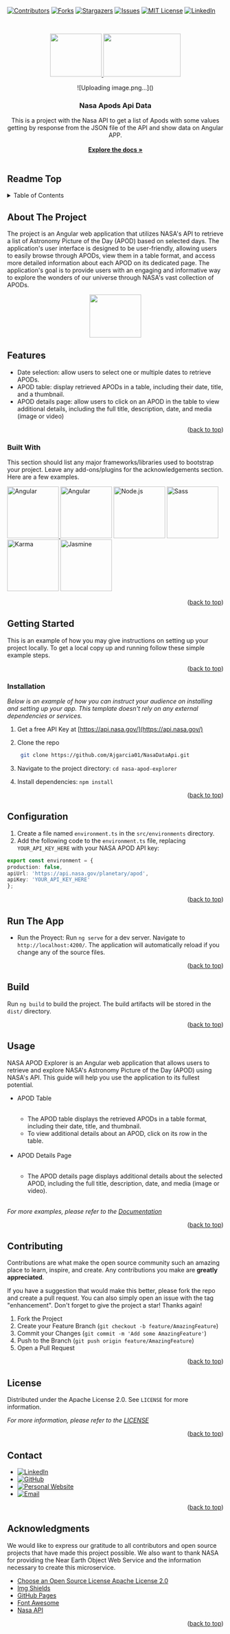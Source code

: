 

<!-- PROJECT SHIELDS -->
<!--
*** I'm using markdown "reference style" links for readability.
*** Reference links are enclosed in brackets [ ] instead of parentheses ( ).
*** See the bottom of this document for the declaration of the reference variables
*** for contributors-url, forks-url, etc. This is an optional, concise syntax you may use.
*** https://www.markdownguide.org/basic-syntax/#reference-style-links
-->
[![Contributors][contributors-shield]][contributors-url]
[![Forks][forks-shield]][forks-url]
[![Stargazers][stars-shield]][stars-url]
[![Issues][issues-shield]][issues-url]
[![MIT License][license-shield]][license-url]
[![LinkedIn][linkedin-shield]][linkedin-url]









<!-- PROJECT LOGO -->
<br />
<div align="center">
  <a href="https://github.com/othneildrew/Best-README-Template">
   <p align="center">
     <img src="https://upload.wikimedia.org/wikipedia/commons/thumb/e/e5/NASA_logo.svg/2449px-NASA_logo.svg.png" width="120" height="100" text-align="center"/>
  <img src="https://aecconsultoras.com/wp-content/uploads/2020/01/logo-asociados-atmira-1024x527.jpg" width="180" height="100" text-align="center"/>
</p>
  </a>
![Uploading image.png…]()

  <h3 align="center">Nasa Apods Api Data</h3>

  <p align="center">
   This is a project with the Nasa API to get a list of Apods with some values getting by response from the JSON file of the API and show data on Angular APP. 
    <br />
        <br />
    <a href="https://ssd-api.jpl.nasa.gov/doc/index.php"><strong>Explore the docs »</strong></a>
    <br />
    <br />
  </p>
</div>


## Readme Top
<!-- TABLE OF CONTENTS -->
<details>
  <summary>Table of Contents</summary>
  <ol>
    <li>
      <a href="#about-the-project">About The Project</a>
      <ul>
        <li><a href="#built-with">Built With</a></li>
      </ul>
    </li>
    <li>
      <a href="#getting-started">Getting Started</a>
      <ul>
        <li><a href="#installation">Installation</a></li>
         <li><a href="#configuration">Configuration</a></li>
         <li><a href="#run-the-app">Run The App</a></li>
         <li><a href="#build">Build</a></li>
      </ul>
    </li>
    <li><a href="#usage">Usage</a></li>
    <li><a href="#contributing">Contributing</a></li>
    <li><a href="#license">License</a></li>
    <li><a href="#contact">Contact</a></li>
    <li><a href="#acknowledgments">Acknowledgments</a></li>
  </ol>
</details>



<!-- ABOUT THE PROJECT -->
## About The Project

The project is an Angular web application that utilizes NASA's API to retrieve a list of Astronomy Picture of the Day (APOD) based on selected days. The application's user interface is designed to be user-friendly, allowing users to easily browse through APODs, view them in a table format, and access more detailed information about each APOD on its dedicated page. The application's goal is to provide users with an engaging and informative way to explore the wonders of our universe through NASA's vast collection of APODs.

<p align="center">
     <img src="https://apod.nasa.gov/apod/image/2107/ThorsHelmet_Miller_960.jpg" width="120" height="100" text-align="center"/>
</p>

<h2>Features</h2>
<ul>
	<li>Date selection: allow users to select one or multiple dates to retrieve APODs.</li>
	<li>APOD table: display retrieved APODs in a table, including their date, title, and a thumbnail.</li>
	<li>APOD details page: allow users to click on an APOD in the table to view additional details, including the full title, description, date, and media (image or video)</li>
</ul>


<p align="right">(<a href="#about-the-project">back to top</a>)</p>


### Built With

This section should list any major frameworks/libraries used to bootstrap your project. Leave any add-ons/plugins for the acknowledgements section. Here are a few examples.

<div style="display: inline-block;">
  <a href="https://angular.io/" target="_blank">
    <img src="https://img.shields.io/badge/-Angular-DD0031?logo=angular&logoColor=white" alt="Angular" width="120px">
    <img src="https://apod.nasa.gov/apod/image/2012/Ngc346_HubbleSchmidt_960.jpg" alt="Angular" width="120px">
  </a>
</div>

<div style="display: inline-block;">
  <a href="https://nodejs.org/" target="_blank">
    <img src="https://img.shields.io/badge/-Node.js-339933?logo=node.js&logoColor=white" alt="Node.js" width="120px">
  </a>
</div>

<div style="display: inline-block;">
  <a href="https://sass-lang.com/" target="_blank">
    <img src="https://img.shields.io/badge/-Sass-CC6699?logo=sass&logoColor=white" alt="Sass" width="120px">
  </a>
</div>

<div style="display: inline-block;">
  <a href="https://karma-runner.github.io/" target="_blank">
    <img src="https://img.shields.io/badge/-Karma-0A0A0A?logo=karma&logoColor=white" alt="Karma" width="120px">
  </a>
</div>

<div style="display: inline-block;">
  <a href="https://jasmine.github.io/" target="_blank">
    <img src="https://img.shields.io/badge/-Jasmine-8A4182?logo=jasmine&logoColor=white" alt="Jasmine" width="120px">
  </a>
</div>

<p align="right">(<a href="#about-the-project">back to top</a>)</p>

<!-- GETTING STARTED -->
## Getting Started

This is an example of how you may give instructions on setting up your project locally.
To get a local copy up and running follow these simple example steps.

<p align="right">(<a href="#about-the-project">back to top</a>)</p>

### Installation

_Below is an example of how you can instruct your audience on installing and setting up your app. This template doesn't rely on any external dependencies or services._

1. Get a free API Key at [https://api.nasa.gov/](https://api.nasa.gov/)
2. Clone the repo
   ```sh
    git clone https://github.com/Ajgarcia01/NasaDataApi.git
   ```
3. Navigate to the project directory:
   `cd nasa-apod-explorer`

4. Install dependencies: 
   `
      npm install
   `
   

<p align="right">(<a href="#readme-top">back to top</a>)</p>

## Configuration
1. Create a file named `environment.ts` in the `src/environments` directory.
2. Add the following code to the `environment.ts` file, replacing `YOUR_API_KEY_HERE` with your NASA APOD API key:
  ```ts
  export const environment = {
  production: false,
  apiUrl: 'https://api.nasa.gov/planetary/apod',
  apiKey: 'YOUR_API_KEY_HERE'
};

  ```
<p align="right">(<a href="#about-the-project">back to top</a>)</p>
  
## Run The App
* Run the Proyect:
    Run `ng serve` for a dev server. Navigate to `http://localhost:4200/`. The application will automatically reload if you change any of the source files.

<p align="right">(<a href="#about-the-project">back to top</a>)</p>

## Build

Run `ng build` to build the project. The build artifacts will be stored in the `dist/` directory.

<p align="right">(<a href="#about-the-project">back to top</a>)</p>

## Usage

NASA APOD Explorer is an Angular web application that allows users to retrieve and explore NASA's Astronomy Picture of the Day (APOD) using NASA's API. This guide will help you use the application to its fullest potential.

<ul>
  <li>APOD Table</li>
      <br />
  <ul>
    <li>The APOD table displays the retrieved APODs in a table format, including their date, title, and thumbnail.</li>
    <li>To view additional details about an APOD, click on its row in the table.</li>
  </ul>
      <br />
  
  <li>APOD Details Page</li>
      <br />
  <ul>
    <li>The APOD details page displays additional details about the selected APOD, including the full title, description, date, and media (image or video).</li>
    <liTo return to the APOD table, click on the "Return" button.</li>
  </ul>
      <br />
</ul>

_For more examples, please refer to the [Documentation](https://api.nasa.gov/)_

<p align="right">(<a href="#about-the-project">back to top</a>)</p>


<!-- CONTRIBUTING -->
## Contributing

Contributions are what make the open source community such an amazing place to learn, inspire, and create. Any contributions you make are **greatly appreciated**.

If you have a suggestion that would make this better, please fork the repo and create a pull request. You can also simply open an issue with the tag "enhancement".
Don't forget to give the project a star! Thanks again!

1. Fork the Project
2. Create your Feature Branch (`git checkout -b feature/AmazingFeature`)
3. Commit your Changes (`git commit -m 'Add some AmazingFeature'`)
4. Push to the Branch (`git push origin feature/AmazingFeature`)
5. Open a Pull Request

<p align="right">(<a href="#about-the-project">back to top</a>)</p>



<!-- LICENSE -->
## License

Distributed under the Apache License 2.0. See `LICENSE` for more information.

_For more information, please refer to the [LICENSE](https://www.apache.org/licenses/LICENSE-2.0)_

<p align="right">(<a href="#about-the-project">back to top</a>)</p>



<!-- CONTACT -->
## Contact

* [![LinkedIn][linkedin-shield]][linkedin-url]
* [![GitHub][github-shield]][github-url]
* [![Personal Website][website-shield]][website-url]
* [![Email][email-shield]][email-url]


<p align="right">(<a href="#about-the-project">back to top</a>)</p>



<!-- ACKNOWLEDGMENTS -->
## Acknowledgments

We would like to express our gratitude to all contributors and open source projects that have made this project possible. We also want to thank NASA for providing the Near Earth Object Web Service and the information necessary to create this microservice.

* [Choose an Open Source License Apache License 2.0](https://www.apache.org/licenses/LICENSE-2.0)
* [Img Shields](https://shields.io)
* [GitHub Pages](https://pages.github.com)
* [Font Awesome](https://fontawesome.com)
* [Nasa API](https://api.nasa.gov/)

<p align="right">(<a href="#about-the-project">back to top</a>)</p>


<!-- MARKDOWN LINKS & IMAGES -->
<!-- https://www.markdownguide.org/basic-syntax/#reference-style-links -->
[contributors-shield]: https://img.shields.io/github/contributors/othneildrew/Best-README-Template.svg?style=for-the-badge
[contributors-url]: https://github.com/Ajgarcia01/ApiNasaAtmira/graphs/contributors
[forks-shield]: https://img.shields.io/github/forks/othneildrew/Best-README-Template.svg?style=for-the-badge
[forks-url]: https://github.com/Ajgarcia01/ApiNasaAtmira/network/members
[stars-shield]: https://img.shields.io/github/stars/othneildrew/Best-README-Template.svg?style=for-the-badge
[stars-url]: https://github.com/Ajgarcia01/ApiNasaAtmira/NasaDataApi/stargazers
[issues-shield]: https://img.shields.io/github/issues/othneildrew/Best-README-Template.svg?style=for-the-badge
[issues-url]: https://github.com/Ajgarcia01/ApiNasaAtmira/issues
[license-shield]: https://img.shields.io/github/license/othneildrew/Best-README-Template.svg?style=for-the-badge
[license-url]: https://github.com/Ajgarcia01/ApiNasaAtmira/blob/main/LICENSE
[linkedin-shield]: https://img.shields.io/badge/-LinkedIn-blue?style=for-the-badge&logo=linkedin&logoColor=white
[linkedin-url]: https://www.linkedin.com/in/jgl11/
[github-shield]: https://img.shields.io/badge/-GitHub-black?style=for-the-badge&logo=github&logoColor=white
[github-url]: https://github.com/Ajgarcia01/
[website-shield]: https://img.shields.io/badge/-Personal%20Website-green?style=for-the-badge&logo=google-chrome&logoColor=white
[website-url]: https://ajgarcia01.github.io/
[email-shield]: https://img.shields.io/badge/-Email-red?style=for-the-badge&logo=mail.ru&logoColor=white
[email-url]: mailto:jesusgarcialuque11@gmail.com
